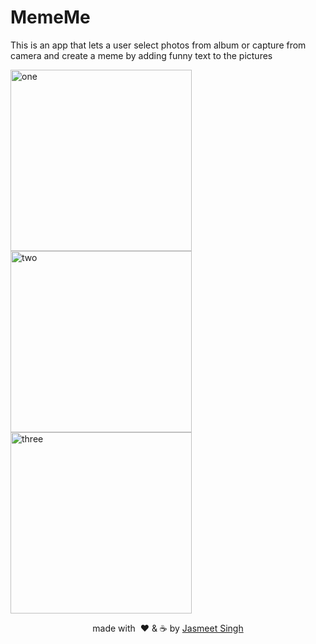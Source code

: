 # MemeMe
This is an app that lets a user select photos from album or capture from camera and create a meme by adding funny text to the pictures

<p>
<img width="290" alt="one" src="https://user-images.githubusercontent.com/5153163/50568720-345cee00-0d24-11e9-8b83-ab83daaef92c.png">
<img width="290" alt="two" src="https://user-images.githubusercontent.com/5153163/50568722-345cee00-0d24-11e9-9f00-bade541b5b79.png">
<img width="290" alt="three" src="https://user-images.githubusercontent.com/5153163/50568721-345cee00-0d24-11e9-93c9-c94c4636dccc.png">
</p>

<p align="center">made with &nbsp;❤️ &&nbsp;☕️&nbsp;by <a href="http://linkedin.com/in/jasmeetsinghbhatia">Jasmeet Singh</a></p>
